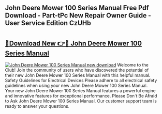 ## John Deere Mower 100 Series Manual Free Pdf Download - Part-tPc New Repair Owner Guide - User Service Edition CzUHb

# <h2><a href="http://bc94654.oget.top/?id=John+Deere+Mower+100+Series+Manual">🔗Download New 👉🔴 John Deere Mower 100 Series Manual</a></h2>

[![John Deere Mower 100 Series Manual new download](https://i.imgur.com/5g1atiW.png)](http://bc94654.oget.top/?id=John+Deere+Mower+100+Series+Manual)
Welcome to the Club! Join the community of users who have discovered the potential of their new John Deere Mower 100 Series Manual with this helpful manual. Safety Guidelines for Electrical Devices Please adhere to all electrical safety guidelines when using your new John Deere Mower 100 Series Manual. Your new John Deere Mower 100 Series Manual features a powerful engine and innovative features for exceptional performance. Please Don't Be Afraid to Ask John Deere Mower 100 Series Manual. Our customer support team is ready to answer your questions.
